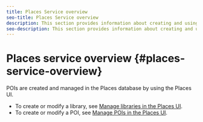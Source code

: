 ```yaml
---
title: Places Service overview
seo-title: Places Service overview
description: This section provides information about creating and using points of interest (POI)s. 
seo-description: This section provides information about creating and using points of interest (POI)s.  
---
```


# Places service overview {#places-service-overview}

POIs are created and managed in the Places database by using the Places UI. 

* To create or modify a library, see [Manage libraries in the Places UI](/help/poi-mgmt-ui/manage-libraries-in-the-places-ui.md).
* To create or modify a POI, see [Manage POIs in the Places UI](/help/poi-mgmt-ui/managing-pois-in-the-places-ui.md).
